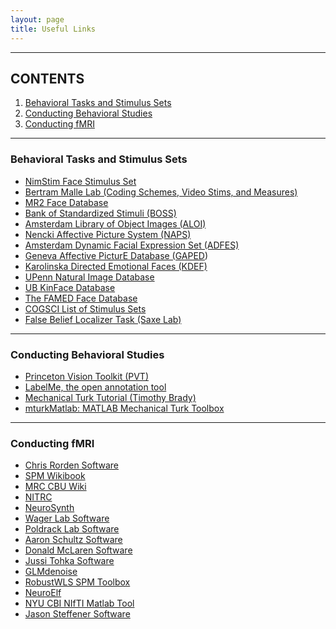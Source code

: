 ```yaml
---
layout: page
title: Useful Links
---
```


---

## CONTENTS
1. [Behavioral Tasks and Stimulus Sets](#behavioral-tasks-and-stimulus-sets)
2. [Conducting Behavioral Studies](#conducting-behavioral-studies)
3. [Conducting fMRI](#conducting-fmri)

---

### Behavioral Tasks and Stimulus Sets

* [NimStim Face Stimulus Set][14]
* [Bertram Malle Lab (Coding Schemes, Video Stims, and Measures)][15]
* [MR2 Face Database][16]
* [Bank of Standardized Stimuli (BOSS)][17]
* [Amsterdam Library of Object Images (ALOI)][18]
* [Nencki Affective Picture System (NAPS)][19]
* [Amsterdam Dynamic Facial Expression Set (ADFES)][20]
* [Geneva Affective PicturE Database (GAPED][21])
* [Karolinska Directed Emotional Faces (KDEF)][22]
* [UPenn Natural Image Database][23]
* [UB KinFace Database][24]
* [The FAMED Face Database][25]
* [COGSCI List of Stimulus Sets][26]
* [False Belief Localizer Task (Saxe Lab)][27]

---

### Conducting Behavioral Studies

* [Princeton Vision Toolkit (PVT)][43]
* [LabelMe, the open annotation tool][44]
* [Mechanical Turk Tutorial (Timothy Brady)][45]
* [mturkMatlab: MATLAB Mechanical Turk Toolbox][46]

---

### Conducting fMRI

* [Chris Rorden Software][28]
* [SPM Wikibook][29]
* [MRC CBU Wiki][30]
* [NITRC][31]
* [NeuroSynth][32]
* [Wager Lab Software][33]
* [Poldrack Lab Software][34]
* [Aaron Schultz Software][35]
* [Donald McLaren Software][36]
* [Jussi Tohka Software][37]
* [GLMdenoise][38]
* [RobustWLS SPM Toolbox][39]
* [NeuroElf][40]
* [NYU CBI NIfTI Matlab Tool][41]
* [Jason Steffener Software][42]

[14]: http://www.macbrain.org/resources.htm
[15]: http://research.clps.brown.edu/SocCogSci/
[16]: http://ninastrohminger.com/the-mr2/
[17]: https://sites.google.com/site/bosstimuli/
[18]: http://aloi.science.uva.nl/
[19]: http://naps.nencki.gov.pl/Site/Home.html
[20]: http://psyres.uva.nl/research/content/programme-group-social-psychology/adfes-stimulus-set/stimulusset.html
[21]: http://www.affective-sciences.org/researchmaterial
[22]: http://www.emotionlab.se/resources/kdef
[23]: http://tofu.psych.upenn.edu/~upennidb/
[24]: http://www3.ece.neu.edu/~yunfu/research/Kinface/Kinface.htm
[25]: http://www.chrislongmore.co.uk/famed/index.html
[26]: http://www.cogsci.nl/stimulus-sets
[27]: http://saxelab.mit.edu/superloc.php
[28]: http://www.mccauslandcenter.sc.edu/CRNL/tools
[29]: http://en.wikibooks.org/wiki/SPM
[30]: http://imaging.mrc-cbu.cam.ac.uk/imaging/CbuImaging
[31]: http://www.nitrc.org/
[32]: http://neurosynth.org/
[33]: http://wagerlab.colorado.edu/tools
[34]: http://www.poldracklab.org/software/
[35]: http://nmr.mgh.harvard.edu/harvardagingbrain/People/AaronSchultz/Aarons_Scripts.html
[36]: http://www.martinos.org/~mclaren/
[37]: http://www.cs.tut.fi/~jupeto/software.html
[38]: http://kendrickkay.net/GLMdenoise/
[39]: http://www.icn.ucl.ac.uk/motorcontrol/imaging/robustWLS.html
[40]: http://neuroelf.net/
[41]: http://cbi.nyu.edu/software/niftimatlab.php
[42]: https://sites.google.com/site/steffener/Papers
[43]: http://vision.princeton.edu/code.html
[44]: http://labelme2.csail.mit.edu/Release3.0/index.php
[45]: http://timbrady.org/ttt/index.html
[46]: https://github.com/adikhosla/mturkMatlab



